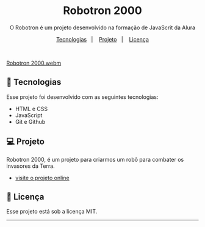 <h1 align="center"> Robotron 2000 </h1>

<p align="center">
O Robotron é um projeto desenvolvido na formação de JavaScrit da Alura <br/>
</p>

<p align="center">
  <a href="#-tecnologias">Tecnologias</a>&nbsp;&nbsp;&nbsp;|&nbsp;&nbsp;&nbsp;
  <a href="#-projeto">Projeto</a>&nbsp;&nbsp;&nbsp;|&nbsp;&nbsp;&nbsp;
  <a href="#memo-licença">Licença</a>
</p>


<br />

[Robotron 2000.webm](https://user-images.githubusercontent.com/94411600/226780393-bd99c9fe-268f-4720-b5cc-472511c3c5c6.webm)


## 🚀 Tecnologias

Esse projeto foi desenvolvido com as seguintes tecnologias:

- HTML e CSS
- JavaScript
- Git e Github

## 💻 Projeto

Robotron 2000, é um projeto para criarmos um robô para combater os invasores da Terra.

- [visite o projeto online](https://robotron2000-phi-eight.vercel.app/)


## :memo: Licença

Esse projeto está sob a licença MIT.

---
